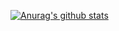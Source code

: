 [![Anurag's github stats](https://github-readme-stats.vercel.app/api?username=Angels-D)](https://github.com/anuraghazra/github-readme-stats)
